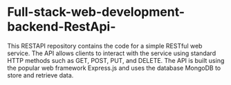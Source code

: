 # Full-stack-web-development-backend-RestApi-

This RESTAPI repository contains the code for a simple RESTful web service. The API allows clients to interact with the service using standard HTTP methods such as GET, POST, PUT, and DELETE. The API is built using the popular web framework Express.js and uses the database MongoDB to store and retrieve data.
